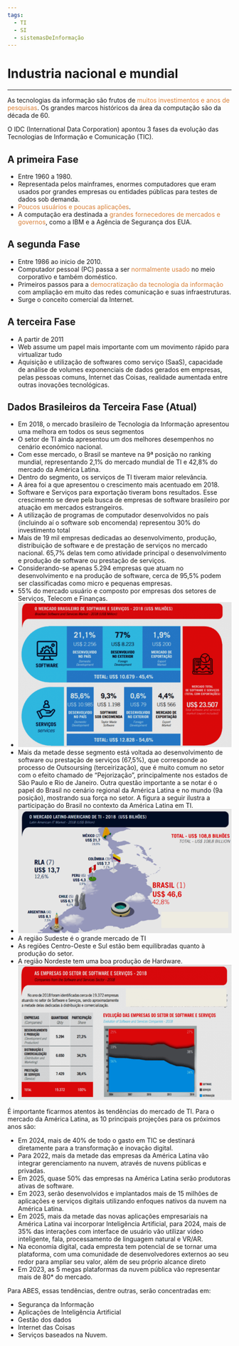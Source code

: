 ```yaml
---
tags:
  - TI
  - SI
  - sistemasDeInformação
---
```

# Industria nacional e mundial
---

As tecnologias da informação são frutos de <span style="color:#d97f36">muitos investimentos e anos de pesquisas</span>. Os grandes marcos históricos da área da computação são da década de 60.

O IDC (International Data Corporation) apontou 3 fases da evolução das Tecnologias de Informação e Comunicação (TIC).

## A primeira Fase

- Entre 1960 a 1980.
- Representada pelos mainframes, enormes computadores que eram usados por grandes empresas ou entidades públicas para testes de dados sob demanda.
- <span style="color:#d97f36">Poucos usuários e poucas aplicações</span>.
- A computação era destinada a <span style="color:#d97f36">grandes fornecedores de mercados e governos</span>, como a IBM e a Agência de Segurança dos EUA.

## A segunda Fase

- Entre 1986 ao inicio de 2010.
- Computador pessoal (PC) passa a ser <span style="color:#d97f36">normalmente usado</span> no meio corporativo e também doméstico.
- Primeiros passos para a <span style="color:#d97f36">democratização da tecnologia da informação </span>com ampliação em muito das redes comunicação e suas infraestruturas.
- Surge o conceito comercial da Internet.

## A terceira Fase

- A partir de 2011
- Web assume um papel mais importante com um movimento rápido para virtualizar tudo
- Aquisição e utilização de softwares como serviço (SaaS), capacidade de análise de volumes exponenciais de dados gerados em empresas, pelas pessoas comuns, Internet das Coisas, realidade aumentada entre outras inovações tecnológicas.


## Dados Brasileiros da Terceira Fase (Atual)

- Em 2018, o mercado brasileiro de Tecnologia da Informação apresentou uma melhora em todos os seus segmentos
- O setor de TI ainda apresentou um dos melhores desempenhos no cenário económico nacional.
- Com esse mercado, o Brasil se manteve na 9ª posição no ranking mundial, representando 2,1% do mercado mundial de TI e 42,8% do mercado da América Latina.
- Dentro do segmento, os serviços de TI tiveram maior relevância.
- A área foi a que apresentou o crescimento mais acentuado em 2018.
- Software e Serviços para exportação tiveram bons resultados. Esse crescimento se deve pela busca de empresas de software brasileiro por atuação em mercados estrangeiros.
- A utilização de programas de computador desenvolvidos no país (incluindo aí o software sob encomenda) representou 30% do investimento total
- Mais de 19 mil empresas dedicadas ao desenvolvimento, produção, distribuição de software e de prestação de serviços no mercado nacional. 65,7% delas tem como atividade principal o desenvolvimento e produção de software ou prestação de serviços.
- Considerando-se apenas 5.294 empresas que atuam no desenvolvimento e na produção de software, cerca de 95,5% podem ser classificadas como micro e pequenas empresas.
- 55% do mercado usuário e composto por empresas dos setores de Serviços, Telecom e Finanças.
- ![](img/Pasted%20image%2020240311134855.png)
- Mais da metade desse segmento está voltada ao desenvolvimento de software ou prestação de serviços (67,5%), que corresponde ao processo de Outsoursing (terceirização), que é muito comum no setor com o efeito chamado de “Pejorização”, principalmente nos estados de São Paulo e Rio de Janeiro. Outra questão importante a se notar é o papel do Brasil no cenário regional da América Latina e no mundo (9a posição), mostrando sua força no setor. A figura a seguir ilustra a participação do Brasil no contexto da América Latina em TI.
- ![](img/Pasted%20image%2020240311135322.png)
- A região Sudeste é o grande mercado de TI
- As regiões Centro-Oeste e Sul estão bem equilibradas quanto à produção do setor.
- A região Nordeste tem uma boa produção de Hardware.
- ![](img/Pasted%20image%2020240311135729.png)


É importante ficarmos atentos às tendências do mercado de TI. Para o mercado da América Latina, as 10 principais projeções para os próximos anos são:

- Em 2024, mais de 40% de todo o gasto em TIC se destinará diretamente para a transformação e inovação digital.
- Para 2022, mais da metade das empresas da América Latina vão integrar gerenciamento na nuvem, através de nuvens públicas e privadas.
- Em 2025, quase 50% das empresas na América Latina serão produtoras ativas de software.
- Em 2023, serão desenvolvidos e implantados mais de 15 milhões de aplicações e serviços digitais utilizando enfoques nativos da nuvem na América Latina.
- Em 2025, mais da metade das novas aplicações empresariais na América Latina vai incorporar Inteligência Artificial, para 2024, mais de 35% das interações com interface de usuário vão utilizar vídeo inteligente, fala, processamento de linguagem natural e VR/AR.
- Na economia digital, cada empresta tem potencial de se tornar uma plataforma, com uma comunidade de desenvolvedores externos ao seu redor para ampliar seu valor, além de seu próprio alcance direto
- Em 2023, as 5 megas plataformas da nuvem pública vão representar mais de 80* do mercado.

Para ABES, essas tendências, dentre outras, serão concentradas em:

- Segurança da Informação
- Aplicações de Inteligência Artificial
- Gestão dos dados
- Internet das Coisas
- Serviços baseados na Nuvem.

